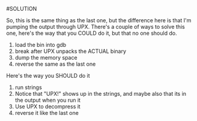 #SOLUTION

So, this is the same thing as the last one, but the difference here is that I'm pumping the output through UPX.  There's a couple of ways to solve this one, here's the way that you COULD do it, but that no one should do.

1. load the bin into gdb
2. break after UPX unpacks the ACTUAL binary
3. dump the memory space
4. reverse the same as the last one

Here's the way you SHOULD do it

1. run strings
2. Notice that "UPX!" shows up in the strings, and maybe also that its in the output when you run it
3. Use UPX to decompress it
4. reverse it like the last one

